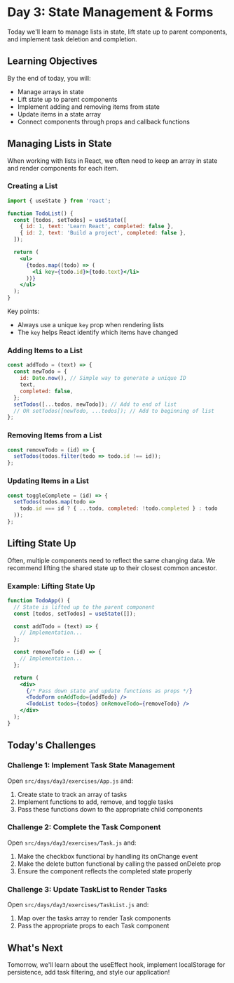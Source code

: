 # Day 3: State Management & Forms

Today we'll learn to manage lists in state, lift state up to parent components, and implement task deletion and completion.

## Learning Objectives

By the end of today, you will:
- Manage arrays in state
- Lift state up to parent components
- Implement adding and removing items from state
- Update items in a state array
- Connect components through props and callback functions

## Managing Lists in State

When working with lists in React, we often need to keep an array in state and render components for each item.

### Creating a List

```jsx
import { useState } from 'react';

function TodoList() {
  const [todos, setTodos] = useState([
    { id: 1, text: 'Learn React', completed: false },
    { id: 2, text: 'Build a project', completed: false },
  ]);

  return (
    <ul>
      {todos.map((todo) => (
        <li key={todo.id}>{todo.text}</li>
      ))}
    </ul>
  );
}
```

Key points:
- Always use a unique `key` prop when rendering lists
- The `key` helps React identify which items have changed

### Adding Items to a List

```jsx
const addTodo = (text) => {
  const newTodo = {
    id: Date.now(), // Simple way to generate a unique ID
    text,
    completed: false,
  };
  setTodos([...todos, newTodo]); // Add to end of list
  // OR setTodos([newTodo, ...todos]); // Add to beginning of list
};
```

### Removing Items from a List

```jsx
const removeTodo = (id) => {
  setTodos(todos.filter(todo => todo.id !== id));
};
```

### Updating Items in a List

```jsx
const toggleComplete = (id) => {
  setTodos(todos.map(todo => 
    todo.id === id ? { ...todo, completed: !todo.completed } : todo
  ));
};
```

## Lifting State Up

Often, multiple components need to reflect the same changing data. We recommend lifting the shared state up to their closest common ancestor.

### Example: Lifting State Up

```jsx
function TodoApp() {
  // State is lifted up to the parent component
  const [todos, setTodos] = useState([]);

  const addTodo = (text) => {
    // Implementation...
  };

  const removeTodo = (id) => {
    // Implementation...
  };

  return (
    <div>
      {/* Pass down state and update functions as props */}
      <TodoForm onAddTodo={addTodo} />
      <TodoList todos={todos} onRemoveTodo={removeTodo} />
    </div>
  );
}
```

## Today's Challenges

### Challenge 1: Implement Task State Management

Open `src/days/day3/exercises/App.js` and:
1. Create state to track an array of tasks
2. Implement functions to add, remove, and toggle tasks
3. Pass these functions down to the appropriate child components

### Challenge 2: Complete the Task Component

Open `src/days/day3/exercises/Task.js` and:
1. Make the checkbox functional by handling its onChange event
2. Make the delete button functional by calling the passed onDelete prop
3. Ensure the component reflects the completed state properly

### Challenge 3: Update TaskList to Render Tasks

Open `src/days/day3/exercises/TaskList.js` and:
1. Map over the tasks array to render Task components
2. Pass the appropriate props to each Task component

## What's Next

Tomorrow, we'll learn about the useEffect hook, implement localStorage for persistence, add task filtering, and style our application!
